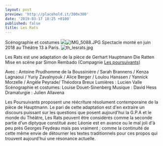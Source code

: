 ```yaml
---
layout: post
preview: 'http://placehold.it/300x300'
date: '2019-03-17 18:25 +0100'
published: false
title: Les Rats
---
```

Scénographie et costumes
![]({{site.baseurl}}/images/IMG_5088.JPG)![IMG_5088.JPG]({{site.baseurl}}/images/IMG_5088.JPG)
Spectacle monté en juin 2018 au Théâtre 13 à Paris.
![th_lesrats.jpg]({{site.baseurl}}/images/th_lesrats.jpg)

Les Rats est une adaptation de la pièce de Gerhart Hauptmann  Die Ratten 
Mise en scène par Simon Rembado (Compagnie [Les poursuivants](https://www.lespoursuivants.org/)) 

Avec : Antoine Prudhomme de la Boussinière / Sarah Brannens / Kenza Lagnaoui / Yuriy Zavalnyouk / Alice Berger / Loulou Hanssen / Yannick Morzelle / Angèle Peyrade/ Théodora Breux
Lumières : Lucien Valle
Scénographie et costumes: Louise Douet-Sinenberg
Musique : David Hess
Dramaturgie : Julien Allavena

Les Poursuivants proposent une réécriture résolument contemporaine de la pièce de Hauptmann.
Le pari de cette adaptation est d'en extraire un discours puissant sur les questions que posent aujourd'hui la G.P.A et le monde du Théâtre, 
Les Rats peuvent être considérés comme la seconde partie d'un diptyque constitué avec Léonie est en avance ou le mal joli d'à peu près Georges Feydeau mais pas vraiment ; comme la continuité de cette même envie de détourner les textes traditionnels pour ces propos qui trouvent aujourd'hui une résonance actuelle. 




